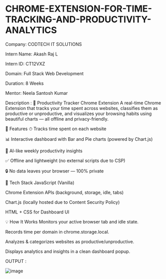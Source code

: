 # CHROME-EXTENSION-FOR-TIME-TRACKING-AND-PRODUCTIVITY-ANALYTICS

Company: CODTECH IT SOLUTIONS

Intern Name: Akash Raj L

Intern ID: CT12VXZ

Domain: Full Stack Web Development

Duration: 8 Weeks

Mentor: Neela Santosh Kumar

Description : 🚀 Productivity Tracker Chrome Extension
A real-time Chrome Extension that tracks your time spent across websites, classifies them as productive or unproductive, and visualizes your browsing habits using beautiful charts — all offline and privacy-friendly.

🧠 Features
⏱ Tracks time spent on each website

📊 Interactive dashboard with Bar and Pie charts (powered by Chart.js)

🧠 AI-like weekly productivity insights

✅ Offline and lightweight (no external scripts due to CSP)

🔒 No data leaves your browser — 100% private

📁 Tech Stack
JavaScript (Vanilla)

Chrome Extension APIs (background, storage, idle, tabs)

Chart.js (locally hosted due to Content Security Policy)

HTML + CSS for Dashboard UI

💡 How It Works
Monitors your active browser tab and idle state.

Records time per domain in chrome.storage.local.

Analyzes & categorizes websites as productive/unproductive.

Displays analytics and insights in a clean dashboard popup.

OUTPUT :

![image](https://github.com/user-attachments/assets/6d35a323-2387-4347-bd19-e21307335239)
